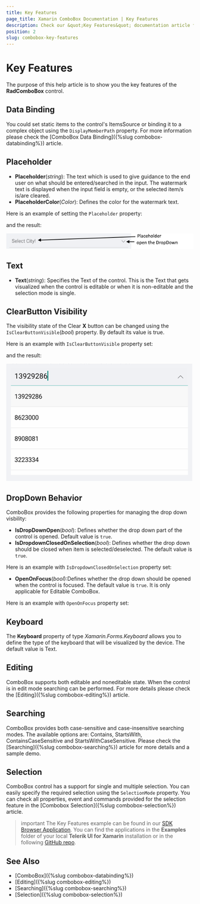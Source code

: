 ```yaml
---
title: Key Features
page_title: Xamarin ComboBox Documentation | Key Features
description: Check our &quot;Key Features&quot; documentation article for Telerik ComboBox for Xamarin control.
position: 2
slug: combobox-key-features
---
```


# Key Features

The purpose of this help article is to show you the key features of the **RadComboBox** control. 

## Data Binding

You could set static items to the control's ItemsSource or binding it to a complex object using the `DisplayMemberPath` property. For more information please check the [ComboBox Data Binding]({%slug combobox-databinding%}) article.

## Placeholder

* **Placeholder**(*string*): The text which is used to give guidance to the end user on what should be entered/searched in the input. The watermark text is displayed when the input field is empty, or the selected item/s is/are cleared. 
* **PlaceholderColor**(*Color*): Defines the color for the watermark text. 

Here is an example of setting the `Placeholder` property:

<snippet id='combobox-keyfeatures-placeholder'/>

and the result:

![ComboBox Placeholder](images/combobox-visual-structure.png)

## Text

* **Text**(*string*): Specifies the Text of the control. This is the Text that gets visualized when the control is editable or when it is non-editable and the selection mode is single.

## ClearButton Visibility

The visibility state of the Clear **X** button can be changed using the `IsClearButtonVisible`(*bool*) property. By default its value is true.

Here is an example with `IsClearButtonVisible` property set:

<snippet id='combobox-keyfeatures-clearbuttonvisible-false'/>

and the result: 

![ComboBox Clear Button Visibility](images/combobox-clearbuttonvisibility.png)

## DropDown Behavior

ComboBox provides the following properties for managing the drop down visbility:

* **IsDropDownOpen**(*bool*): Defines whether the drop down part of the control is opened. Default value is `true`. 
* **IsDropdownClosedOnSelection**(*bool*): Defines whether the drop down should be closed when item is selected/deselected. The default value is `true`.

Here is an example with `IsDropdownClosedOnSelection` property set:

<snippet id='combobox-keyfeatures-dropdownvisibility-isdropdownclosed'/>

* **OpenOnFocus**(*bool*):Defines whether the drop down should be opened when the control is focused. The default value is `true`. It is only applicable for Editable ComboBox.

Here is an example with `OpenOnFocus` property set:

<snippet id='combobox-keyfeatures-dropdownvisibility-openonfocus'/>

## Keyboard

The **Keyboard** property of type *Xamarin.Forms.Keyboard* allows you to define the type of the keyboard that will be visualized by the device. The default value is Text.

## Editing

ComboBox supports both editable and noneditable state. When the control is in edit mode searching can be performed. For more details please check the [Editing]({%slug combobox-editing%}) article.

## Searching

ComboBox provides both case-sensitive and case-insensitive searching modes. The available options are: Contains, StartsWith, ContainsCaseSensitive and StartsWithCaseSensitive. Please check the [Searching]({%slug combobox-searching%}) article for more details and a sample demo. 

## Selection

ComboBox control has a support for single and multiple selection. You can easily specify the required selection using the `SelectionMode` property. You can check all properties, event and commands provided for the selection feature in the [Combobox Selection]({%slug combobox-selection%}) article.

>important The Key Features example can be found in our [SDK Browser Application](developer-focused-examples). You can find the applications in the **Examples** folder of your local **Telerik UI for Xamarin** installation or in the following [GitHub repo](https://github.com/telerik/xamarin-forms-sdk).

## See Also

- [ComboBox]({%slug combobox-databinding%}) 
- [Editing]({%slug combobox-editing%}) 
- [Searching]({%slug combobox-searching%}) 
- [Selection]({%slug combobox-selection%}) 
